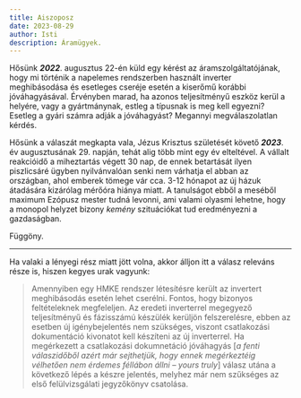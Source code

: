 ```yaml
---
title: Aiszoposz
date: 2023-08-29
author: Isti
description: Áramügyek.
---
```

Hősünk ***2022***. augusztus 22-én küld egy kérést az áramszolgáltatójának, hogy mi történik a napelemes rendszerben használt inverter meghibásodása és esetleges cseréje esetén a kiserőmű korábbi jóváhagyásával. Érvényben marad, ha azonos teljesítményű eszköz kerül a helyére, vagy a gyártmánynak, estleg a típusnak is meg kell egyezni? Esetleg a gyári számra adják a jóváhagyást? Megannyi megválaszolatlan kérdés.

Hősünk a válaszát megkapta vala, Jézus Krisztus születését követő ***2023***. év augusztusának 29. napján, tehát alig több mint egy év elteltével. A vállalt reakcióidő a miheztartás végett 30 nap, de ennek betartását ilyen piszlicsáré ügyben nyilvánvalóan senki nem várhatja el abban az országban, ahol emberek tömege vár cca. 3-12 hónapot az új házuk átadására kizárólag mérőóra hiánya miatt. A tanulságot ebből a meséből maximum Ezópusz mester tudná levonni, ami valami olyasmi lehetne, hogy a monopol helyzet bizony *kemény* szituációkat tud eredményezni a gazdaságban.

Függöny.

---

Ha valaki a lényegi rész miatt jött volna, akkor álljon itt a válasz releváns része is, hiszen kegyes urak vagyunk:

>Amennyiben egy HMKE rendszer létesítésre került az invertert meghibásodás esetén lehet cserélni. Fontos, hogy bizonyos feltételeknek megfeleljen. Az eredeti inverterrel megegyező teljesítményű és fázisszámú készülék kerüljön felszerelésre, ebben az esetben új igénybejelentés nem szükséges, viszont csatlakozási dokumentáció kivonatot kell készíteni az új inverterrel. Ha megérkezett a csatlakozási dokumnetáció jóváhagyás [*a fenti válaszidőből azért már sejthetjük, hogy ennek megérkeztéig vélhetően nem érdemes féllábon állni* – *yours truly*] válasz utána a következő lépés a készre jelentés, melyhez már nem szűkséges az első felülvizsgálati jegyzőkönyv csatolása.
